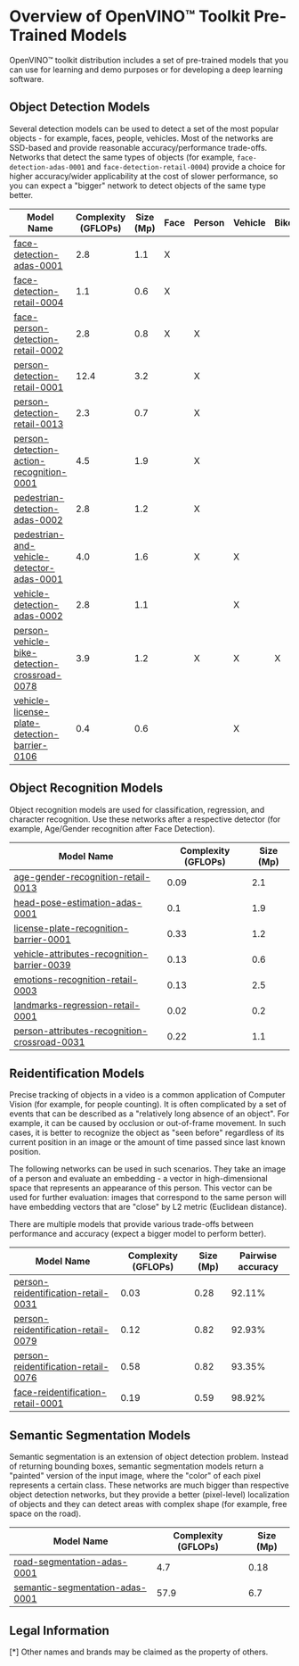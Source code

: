 # Overview of OpenVINO&trade; Toolkit Pre-Trained Models

OpenVINO&trade; toolkit distribution includes a set of pre-trained models
that you can use for learning and demo purposes or for developing a deep learning
software.

## Object Detection Models

Several detection models can be used to detect a set of the most popular
objects - for example, faces, people, vehicles. Most of the networks are
SSD-based and provide reasonable accuracy/performance trade-offs. Networks that
detect the same types of objects (for example, `face-detection-adas-0001` and
`face-detection-retail-0004`) provide a choice for higher accuracy/wider
applicability at the cost of slower performance, so you can expect a "bigger"
network to detect objects of the same type better.

| Model Name                                                                                                                                                                          | Complexity (GFLOPs)  | Size (Mp)  | Face  | Person  | Vehicle  | Bike  | License plate  |
|------------------------------------------------------------------------------------------------------------------------------------------------------------------------------------ |--------------------- |----------- |------ |-------- |--------- |------ |--------------- |
| [face-detection-adas-0001](./face-detection-adas-0001/description/face-detection-adas-0001.md)                               | 2.8                  | 1.1        | X     |         |          |       |                |
| [face-detection-retail-0004](./face-detection-retail-0004/description/face-detection-retail-0004.md)                                                        | 1.1                  | 0.6        | X     |         |          |       |                |
| [face-person-detection-retail-0002](./face-person-detection-retail-0002/description/face-person-detection-retail-0002.md)                              | 2.8                  | 0.8        | X     | X       |          |       |                |
| [person-detection-retail-0001](./person-detection-retail-0001/description/person-detection-retail-0001.md)                                                  | 12.4                 | 3.2        |       | X       |          |       |                |
| [person-detection-retail-0013](./person-detection-retail-0013/description/person-detection-retail-0013.md)                                                      | 2.3                  | 0.7        |       | X       |          |       |                |
| [person-detection-action-recognition-0001](./person-detection-action-recognition-0001/description/person-detection-action-recognition-0001.md)                             | 4.5                  | 1.9        |       | X       |          |       |                |
| [pedestrian-detection-adas-0002](./pedestrian-detection-adas-0002/description/pedestrian-detection-adas-0002.md)                                   | 2.8                  | 1.2        |       | X       |          |       |                |
| [pedestrian-and-vehicle-detector-adas-0001](./pedestrian-and-vehicle-detector-adas-0001/description/pedestrian-and-vehicle-detector-adas-0001.md) | 4.0                  | 1.6        |       | X       | X        |       |                |
| [vehicle-detection-adas-0002](./vehicle-detection-adas-0002/description/vehicle-detection-adas-0002.md)                                            | 2.8                  | 1.1        |       |         | X        |       |                |
| [person-vehicle-bike-detection-crossroad-0078](./person-vehicle-bike-detection-crossroad-0078/description/person-vehicle-bike-detection-crossroad-0078.md)                               | 3.9                  | 1.2        |       | X       | X        | X     |                |
| [vehicle-license-plate-detection-barrier-0106](./vehicle-license-plate-detection-barrier-0106/description/vehicle-license-plate-detection-barrier-0106.md)                                    | 0.4                  | 0.6        |       |         | X        |       | X              |

## Object Recognition Models

Object recognition models are used for classification, regression, and character
recognition. Use these networks after a respective detector (for example,
Age/Gender recognition after Face Detection).

| Model Name                                                                                                                                                                                      | Complexity (GFLOPs)  | Size (Mp)  |
|-------------------------------------------------------------------------------------------------------------------------------------------------------------------------------------------------|--------------------- |----------- |
| [age-gender-recognition-retail-0013](./age-gender-recognition-retail-0013/description/age-gender-recognition-retail-0013.md)                                                                    | 0.09                 | 2.1        |
| [head-pose-estimation-adas-0001](./head-pose-estimation-adas-0001/description/head-pose-estimation-adas-0001.md)                                                                | 0.1                  | 1.9        |
| [license-plate-recognition-barrier-0001](./license-plate-recognition-barrier-0001/description/license-plate-recognition-barrier-0001.md)                                           | 0.33                 | 1.2        |
| [vehicle-attributes-recognition-barrier-0039](./vehicle-attributes-recognition-barrier-0039/description/vehicle-attributes-recognition-barrier-0039.md)                                 | 0.13                 | 0.6        |
| [emotions-recognition-retail-0003](./emotions-recognition-retail-0003/description/emotions-recognition-retail-0003.md)                                                         | 0.13                 | 2.5        |
| [landmarks-regression-retail-0001](./landmarks-regression-retail-0001/description/landmarks-regression-retail-0001.md)                                                         | 0.02                 | 0.2        |
| [person-attributes-recognition-crossroad-0031](./person-attributes-recognition-crossroad-0031/description/person-attributes-recognition-crossroad-0031.md) | 0.22                 | 1.1        |

## Reidentification Models

Precise tracking of objects in a video is a common application of Computer
Vision (for example, for people counting). It is often complicated by a set of
events that can be described as a "relatively long absence of an object". For
example, it can be caused by occlusion or out-of-frame movement. In such cases,
it is better to recognize the object as "seen before" regardless of its current
position in an image or the amount of time passed since last known position.

The following networks can be used in such scenarios. They take an image of a
person and evaluate an embedding - a vector in high-dimensional space that
represents an appearance of this person. This vector can be used for further
evaluation: images that correspond to the same person will have embedding
vectors that are "close" by L2 metric (Euclidean distance).

There are multiple models that provide various trade-offs between performance
and accuracy (expect a bigger model to perform better).

| Model Name                                                                                                                                              | Complexity (GFLOPs)  | Size (Mp)  | Pairwise accuracy |
|---------------------------------------------------------------------------------------------------------------------------------------------------------|--------------------- |----------- |------------------ |
| [person-reidentification-retail-0031](./person-reidentification-retail-0031/description/person-reidentification-retail-0031.md)   | 0.03                 | 0.28       | 92.11%            |
| [person-reidentification-retail-0079](./person-reidentification-retail-0079/description/person-reidentification-retail-0079.md)   | 0.12                 | 0.82       | 92.93%            |
| [person-reidentification-retail-0076](./person-reidentification-retail-0076/description/person-reidentification-retail-0076.md)   | 0.58                 | 0.82       | 93.35%            |
| [face-reidentification-retail-0001](./face-reidentification-retail-0001/description/face-reidentification-retail-0001.md)                  | 0.19                 | 0.59       | 98.92%            |


## Semantic Segmentation Models

Semantic segmentation is an extension of object detection problem. Instead of
returning bounding boxes, semantic segmentation models return a "painted"
version of the input image, where the "color" of each pixel represents a certain
class. These networks are much bigger than respective object detection networks,
but they provide a better (pixel-level) localization of objects and they can
detect areas with complex shape (for example, free space on the road).

| Model Name                                                                                                                                     | Complexity (GFLOPs)  | Size (Mp)  |
|------------------------------------------------------------------------------------------------------------------------------------------------|--------------------- |----------- |
| [road-segmentation-adas-0001](./road-segmentation-adas-0001/description/road-segmentation-adas-0001.md)                          | 4.7                  | 0.18       |
| [semantic-segmentation-adas-0001](./semantic-segmentation-adas-0001/description/semantic-segmentation-adas-0001.md) | 57.9                 | 6.7        |

## Legal Information
[*] Other names and brands may be claimed as the property of others.
